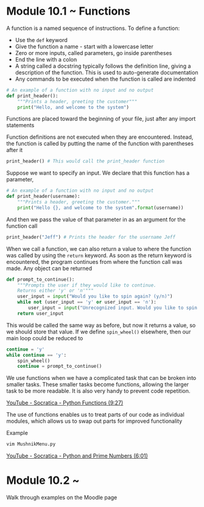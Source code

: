 # Module 10.1 ~ Functions

A function is a named sequence of instructions. To define a function:

* Use the `def` keyword
* Give the function a name - start with a lowercase letter
* Zero or more inputs, called parameters, go inside parentheses
* End the line with a colon
* A string called a docstring typically follows the definition line, giving a description of the function. This is used to auto-generate documentation
* Any commands to be executed when the function is called are indented

```python
# An example of a function with no input and no output
def print_header():
    """Prints a header, greeting the customer"""
    print("Hello, and welcome to the system")
```

Functions are placed toward the beginning of your file, just after any import statements

Function definitions are not executed when they are encountered. Instead, the function is called by putting the name of the function with parentheses after it

```python
print_header() # This would call the print_header function
```

Suppose we want to specify an input. We declare that this function has a parameter,

```python
# An example of a function with no input and no output
def print_header(username):
    """Prints a header, greeting the customer."""
    print("Hello {}, and welcome to the system".format(username))
```

And then we pass the value of that parameter in as an argument for the function call

```python
print_header("Jeff") # Prints the header for the username Jeff
```

When we call a function, we can also return a value to where the function was called by using the `return` keyword. As soon as the return keyword is encountered, the program continues from where the function call was made. Any object can be returned

```python
def prompt_to_continue():
    """Prompts the user if they would like to continue.
    Returns either 'y' or 'n'"""
    user_input = input("Would you like to spin again? (y/n)")
    while not (user_input == 'y' or user_input == 'n'):
        user_input = input("Unrecognized input. Would you like to spin again? Please enter 'y' or 'n'")
    return user_input
```

This would be called the same way as before, but now it returns a value, so we should store that value. If we define `spin_wheel()` elsewhere, then our main loop could be reduced to

```python
continue = 'y'
while continue == 'y':
    spin_wheel()
    continue = prompt_to_continue()
```

We use functions when we have a complicated task that can be broken into smaller tasks. These smaller tasks become functions, allowing the larger task to be more readable. It is also very handy to prevent code repetition.

[YouTube - Socratica - Python Functions (9:27)](https://www.youtube.com/watch?v=NE97ylAnrz4)

The use of functions enables us to treat parts of our code as individual modules, which allows us to swap out parts for improved functionality

Example

```bash
vim MushnikMenu.py
```

[YouTube - Socratica - Python and Prime Numbers (6:01)](https://www.youtube.com/watch?v=2p3kwF04xcA)

# Module 10.2 ~ 

Walk through examples on the Moodle page
